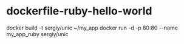 # dockerfile-ruby-hello-world

docker build -t sergiy/unic ~/my_app
docker run -d -p 80:80 --name my_app_ruby sergiy/unic

